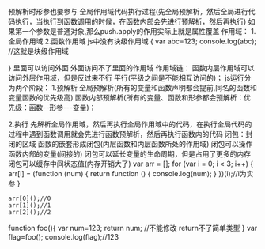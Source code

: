 预解析时形参也要参与
全局作用域代码执行过程(先全局预解析，然后全局进行代码执行，当执行到函数调用的时候，在函数内部会先进行预解析，然后再执行)
如果第一个参数是普通对象,那么push.apply的作用实际上就是属性覆盖
作用域：
1.全局作用域
2.函数作用域
js中没有块级作用域
{
    var abc=123;
    console.log(abc);
    //这就是块级作用域

}
里面可以访问外面 外面访问不了里面的作用域
 作用域链：
 函数内层作用域可以访问外层作用域，但是反过来不行
 平行(平级之间是不能相互访问的)；
 js运行分为两个阶段：
 1.预解析
 全局预解析(所有的变量和函数声明都会提前,同名的函数和变量函数的优先级高)
 函数内部预解析(所有的变量、函数和形参都会预解析：优先级：函数--形参---变量)；
 
 2.执行
 先解析全局作用域，然后再执行全局作用域中的代码，在执行全局代码的过程中遇到函数调用就会先进行函数预解析，然后再执行函数内的代码
 闭包：封闭的区域
 函数的嵌套形成闭包(内层函数和内层函数所处的作用域)
 闭包可以操作函数内部的变量(间接的)
 闭包可以延长变量的生命周期，但是占用了更多的内存
 闭包可以缓存中间状态值(内存开销大了)
 var arr = [];
    for (var i = 0; i < 3; i++) {
        arr[i] = (function (num) {
            return function () {
                console.log(num);
            }
        })(i);//i为实参
    }

    arr[0]();//0
    arr[1]();//1
    arr[2]();//2

 function foo(){
     var num=123;
     return num;
     //不能修改 return不了简单类型
 }
 var flag=foo();
 console.log(flag);//123






